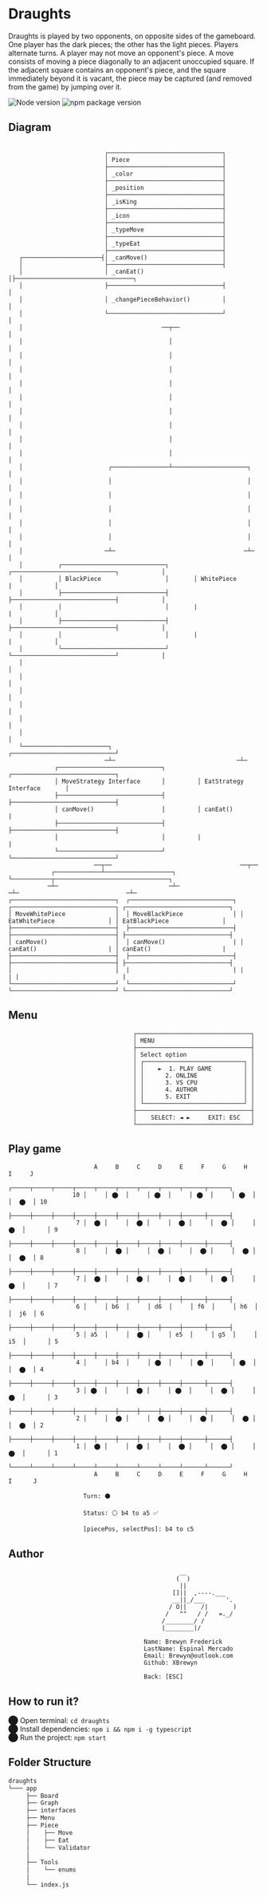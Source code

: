 # Draughts

Draughts is played by two opponents, on opposite sides of the gameboard. One player has the dark pieces; the other has the light pieces. 
Players alternate turns. A player may not move an opponent's piece. A move consists of moving a piece diagonally to an adjacent unoccupied square. 
If the adjacent square contains an opponent's piece, and the square immediately beyond it is vacant, the piece may be captured (and removed from the game) by jumping over it.

 ![Node version](https://img.shields.io/badge/Node%20version->=v17.3.1-green)
 ![npm package version](https://img.shields.io/badge/npm%20package->=v8.3.0-green)

## Diagram
```

                           ┌────────────────────────────────┐
                           │ Piece                          │
                           ├────────────────────────────────┤
                           │ _color                         │
                           ├────────────────────────────────┤
                           │ _position                      │
                           ├────────────────────────────────┤
                           │ _isKing                        │
                           ├────────────────────────────────┤
                           │ _icon                          │
                           ├────────────────────────────────┤
                           │ _typeMove                      │
                           ├────────────────────────────────┤
                           │ _typeEat                       │
                           ├────────────────────────────────┤
   ┌──────────────────────┤│ _canMove()                     │
   │                       ├────────────────────────────────┤
   │                       │ _canEat()                      │├─────────────────────────────────┐
   │                       ├────────────────────────────────┤                                  │
   │                       │ _changePieceBehavior()         │                                  │
   │                       └────────────────────────────────┘                                  │
   │                                       ──┬──                                               │
   │                                         │                                                 │
   │                                         │                                                 │
   │                                         │                                                 │
   │                                         │                                                 │
   │                                         │                                                 │
   │                                         │                                                 │
   │                                         │                                                 │
   │                                         │                                                 │
   │                                         │                                                 │
   │                        ┌────────────────┴─────────────────────┐                           │
   │                        │                                      │                           │
   │                        │                                      │                           │
   │                        │                                      │                           │
   │                        │                                      │                           │
   │                        │                                      │                           │
   │                       ─┴─                                    ─┴─                          │
   │          ┌─────────────────────────────┐       ┌─────────────────────────────┐            │
   │          │ BlackPiece                  │       │ WhitePiece                  |            │
   │          ├─────────────────────────────┤       ├─────────────────────────────┤            │
   │          │                             │       |                             |            │
   │          ├─────────────────────────────┤       ├─────────────────────────────┤            │
   │          │                             │       |                             |            │
   │          └─────────────────────────────┘       └─────────────────────────────┘            │
   │                                                                                           │
   │                                                                                           │
   │                                                                                           │
   │                                                                                           │
   │                                                                                           │
   │                                                                                           │
   └────────────────────────┐                                    ┌─────────────────────────────┘
                           ─┴─                                  ─┴─                 
             ┌─────────────────────────────┐         ┌─────────────────────────────┐
             │ MoveStrategy Interface      │         │ EatStrategy Interface       │
             ├─────────────────────────────┤         ├─────────────────────────────┤
             │ canMove()                   │         │ canEat()                    |
             ├─────────────────────────────┤         ├─────────────────────────────┤
             │                             │         |                             |
             └─────────────────────────────┘         └─────────────────────────────┘ 
                        ──┬──                                    ──┬──
            ┌─────────────┴───────────────────┐                    └───────────┬────────────────────────────────┐
           ─┴─                               ─┴─                              ─┴─                              ─┴─
┌─────────────────────────────┐  ┌─────────────────────────────┐ ┌─────────────────────────────┐ ┌─────────────────────────────┐
│ MoveWhitePiece              │  │ MoveBlackPiece              │ │ EatWhitePiece               │ │ EatBlackPiece               │
├─────────────────────────────┤  ├─────────────────────────────┤ ├─────────────────────────────┤ ├─────────────────────────────┤
│ canMove()                   │  │ canMove()                   | │ canEat()                    | │ canEat()                    |
├─────────────────────────────┤  ├─────────────────────────────┤ ├─────────────────────────────┤ ├─────────────────────────────┤
│                             │  |                             | |                             | |                             |
└─────────────────────────────┘  └─────────────────────────────┘ └─────────────────────────────┘ └─────────────────────────────┘             

```
## Menu

                                       ┌────────────────────────────────┐
                                       │ MENU                           │
                                       ├────────────────────────────────┤
                                       │ Select option                  │
                                       │ ┌────────────────────────────┐ │
                                       │ │    ►  1. PLAY GAME         │ │
                                       │ │      2. ONLINE             │ │
                                       │ │      3. VS CPU             │ │
                                       │ │      4. AUTHOR             │ │
                                       │ │      5. EXIT               │ │           
                                       │ └────────────────────────────┘ │
                                       ├────────────────────────────────┤
                                       │    SELECT: ◄ ►     EXIT: ESC   │
                                       └────────────────────────────────┘


## Play game

                            A     B     C     D     E     F     G     H      I     J
                         ┌─────┬─────┬─────┬─────┬─────┬─────┬─────┬─────┬──────┬──────┐
                      10 │     │ ⬤  │     │ ⬤  │     │ ⬤  │     │ ⬤  │      │  ⬤  │ 10
                         ├─────┼─────┼─────┼─────┼─────┼─────┼─────┼─────┼──────┼──────┤
                       7 │  ⬤ │     │  ⬤ │     │  ⬤ │     │  ⬤ │     │  ⬤  │      │ 9
                         ├─────┼─────┼─────┼─────┼─────┼─────┼─────┼─────┼──────┼──────┤
                       8 │     │  ⬤ │     │  ⬤ │     │  ⬤ │     │  ⬤ │      │  ⬤  │ 8
                         ├─────┼─────┼─────┼─────┼─────┼─────┼─────┼─────┼──────┼──────┤
                       7 │  ⬤ │     │  ⬤ │     │  ⬤ │     │  ⬤ │     │  ⬤  │      │ 7
                         ├─────┼─────┼─────┼─────┼─────┼─────┼─────┼─────┼──────┼──────┤
                       6 │     │ b6  │     │ d6  │     │ f6  │     │ h6  │      │  j6  │ 6 
                         ├─────┼─────┼─────┼─────┼─────┼─────┼─────┼─────┼──────┼──────┤
                       5 │ a5  │     │  ⬤ │     │ e5  │     │ g5  │     │  i5  │      │ 5
                         ├─────┼─────┼─────┼─────┼─────┼─────┼─────┼─────┼──────┼──────┤
                       4 │     │ b4  │     │ ⬤  │     │ ⬤  │     │ ⬤  │      │  ⬤  │ 4
                         ├─────┼─────┼─────┼─────┼─────┼─────┼─────┼─────┼──────┼──────┤
                       3 │ ⬤  │     │  ⬤ │     │ ⬤  │     │  ⬤ │     │  ⬤  │      │ 3
                         ├─────┼─────┼─────┼─────┼─────┼─────┼─────┼─────┼──────┼──────┤
                       2 │     │  ⬤ │     │  ⬤ │     │  ⬤ │     │  ⬤ │      │  ⬤  │ 2
                         ├─────┼─────┼─────┼─────┼─────┼─────┼─────┼─────┼──────┼──────┤
                       1 │  ⬤ │     │  ⬤ │     │  ⬤ │     │  ⬤ │     │  ⬤  │      │ 1
                         └─────┴─────┴─────┴─────┴─────┴─────┴─────┴─────┴──────┴──────┘
                            A     B     C     D     E     F     G     H      I      J

                         Turn: ⚫

                         Status: ⚪ b4 to a5 ✅

                         [piecePos, selectPos]: b4 to c5
                               
 ## Author
                                        
                                                    __ 
                                                   (  )
                                                    ||
                                                  []||  ,----.___
                                                  __||_/___      '.
                                                 / O||    /|       )
                                                /   ""   / /   =._/
                                               /________/ /
                                               |________|/

                                          Name: Brewyn Frederick
                                          LastName: Espinal Mercado
                                          Email: Brewyn@outlook.com
                                          Github: XBrewyn

                                          Back: [ESC]
                                          
                                   
 ## How to run it?
⬤ Open terminal: `cd draughts` <br/>
⬤ Install dependencies: `npm i && npm i -g typescript` <br/>
⬤ Run the project: `npm start`

                                       
## Folder Structure

  ```bash
  draughts
  └─── app
       ├── Board
       ├── Graph
       ├── interfaces
       ├── Menu
       ├── Piece
       │    ├── Move
       │    ├── Eat
       │    └── Validator
       │
       ├── Tools
       │    └── enums
       │
       └── index.js
   ```
